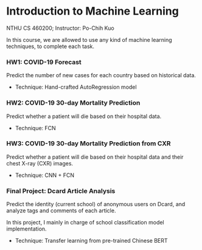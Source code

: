 # Introduction to Machine Learning
NTHU CS 460200; Instructor: Po-Chih Kuo

In this course, we are allowed to use any kind of machine learning techniques, to complete each task.

### HW1: COVID-19 Forecast
Predict the number of new cases for each country based on historical data.
- Technique: Hand-crafted AutoRegression model

### HW2: COVID-19 30-day Mortality Prediction
Predict whether a patient will die based on their hospital data.
- Technique: FCN

### HW3: COVID-19 30-day Mortality Prediction from CXR
Predict whether a patient will die based on their hospital data and their chest X-ray (CXR) images.
- Technique: CNN + FCN

### Final Project: Dcard Article Analysis
Predict the identity (current school) of anonymous users on Dcard, and analyze tags and comments of each article.

In this project, I mainly in charge of school classification model implementation.

- Technique: Transfer learning from pre-trained Chinese BERT
